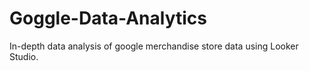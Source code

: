 # Goggle-Data-Analytics
In-depth data analysis of google merchandise store data using Looker Studio.
